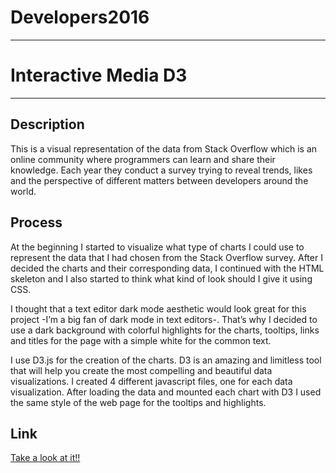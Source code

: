 # Developers2016

***

# Interactive Media D3

***

## Description

This is a visual representation of the data from Stack Overflow which is an online community where programmers can learn and share their knowledge. Each year they conduct a survey trying to reveal trends, likes and the perspective of different matters between developers around the world.

## Process

At the beginning I started to visualize what type of charts I could use to represent the data that I had chosen from the Stack Overflow survey. After I decided the charts and their corresponding data, I continued with the HTML skeleton and I also started to think what kind of look should I give it using CSS.

I thought that a text editor dark mode aesthetic would look great for this project -I’m a big fan of dark mode in text editors-. That’s why I decided to use a dark background with colorful highlights for the charts, tooltips, links and titles for the page with a simple white for the common text.

I use D3.js for the creation of the charts. D3 is an amazing and limitless tool that will help you create the most compelling and beautiful data visualizations. I created 4 different javascript files, one for each data visualization. After loading the data and mounted each chart with D3 I used the same style of the web page for the tooltips and highlights.

## Link

[Take a look at it!!](https://guzmanjose.github.io/DevelopersD3/)